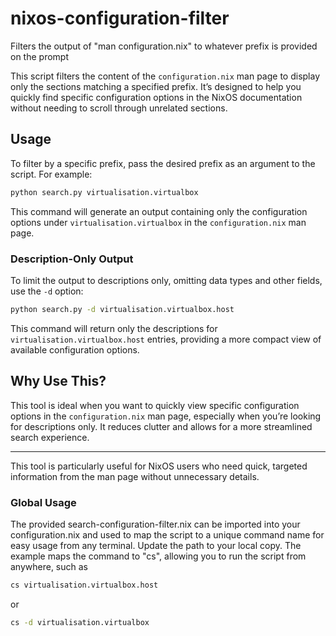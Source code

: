 # nixos-configuration-filter

Filters the output of "man configuration.nix" to whatever prefix is provided on the prompt

This script filters the content of the `configuration.nix` man page to display only the sections matching a specified prefix. It’s designed to help you quickly find specific configuration options in the NixOS documentation without needing to scroll through unrelated sections.

## Usage

To filter by a specific prefix, pass the desired prefix as an argument to the script. For example:

```bash
python search.py virtualisation.virtualbox
```

This command will generate an output containing only the configuration options under `virtualisation.virtualbox` in the `configuration.nix` man page.

### Description-Only Output

To limit the output to descriptions only, omitting data types and other fields, use the `-d` option:

```bash
python search.py -d virtualisation.virtualbox.host
```

This command will return only the descriptions for `virtualisation.virtualbox.host` entries, providing a more compact view of available configuration options.

## Why Use This?

This tool is ideal when you want to quickly view specific configuration options in the `configuration.nix` man page, especially when you’re looking for descriptions only. It reduces clutter and allows for a more streamlined search experience.

---

This tool is particularly useful for NixOS users who need quick, targeted information from the man page without unnecessary details.

### Global Usage

The provided search-configuration-filter.nix can be imported into your configuration.nix and used to map the script to a unique command name for easy usage from any terminal.  Update the path to your local copy.  The example maps the command to "cs", allowing you to run the script from anywhere, such as 
```bash
cs virtualisation.virtualbox.host
```
or
```bash
cs -d virtualisation.virtualbox
```
